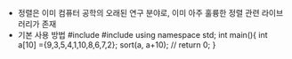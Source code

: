 - 정렬은 이미 컴퓨터 공학의 오래된 연구 분야로, 이미 아주 훌륭한 정렬 관련 라이브러리가 존재
- 기본 사용 방법
    #include <iostream>
    #include <algorithm>
  using namespace std;
  int main(){
  int a[10] ={9,3,5,4,1,10,8,6,7,2};
  sort(a, a+10); //
  return 0;
  }
